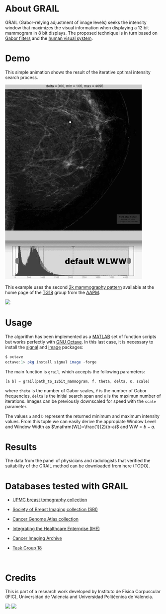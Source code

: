 # About GRAIL

GRAIL (Gabor-relying adjustment of image levels) seeks the intensity window that maximizes the visual information when displaying a 12 bit mammogram in 8 bit displays. The proposed technique is in turn based on [Gabor filters](https://en.wikipedia.org/wiki/Gabor_filter) and the [human visual system](https://en.wikipedia.org/wiki/Visual_system).



# Demo

This simple animation shows the result of the iterative optimal intensity search process.

 ![gabordemo](gabordemo.gif)



This example uses the second [2k mammography pattern](http://deckard.mc.duke.edu/~samei/tg18_files/TG18-MM-dcm.zip) available at the home page of the [TG18](http://deckard.mc.duke.edu/~samei/tg18) group from the [AAPM](http://www.aapm.org).

![](https://encrypted-tbn0.gstatic.com/images?q=tbn:ANd9GcRfE-gRiWyKvW20HS4JW-YICaHz1twjuX2ZbGXX8dZaXyeZ2ZcwmA)



# Usage

The algorithm has been implemented as a [MATLAB](https://www.mathworks.com/products/matlab/) set of function scripts but works perfectly with [GNU Octave](https://www.gnu.org/software/octave/). In this last case, it is necessary to install the [signal](http://octave.sourceforge.net/signal/) and [image](http://octave.sourceforge.net/image/) packages:

```octave
$ octave
octave:1> pkg install signal image -forge
```

The main function is `grail`, which accepts the following parameters:

```octave
[a b] = grail(path_to_12bit_mammogram, f, theta, delta, K, scale)
```

where `theta` is the number of Gabor scales, `f` is the number of Gabor frequencies, `delta` is the initial search span and `K` is the maximun number of iterations. Images can be previously downscaled for speed with the `scale` parameter. 

The values `a` and `b` represent the returned minimum and maximum intensity values. From this tuple we can easily derive the appropiate Window Level and Window Width as $\mathrm{WL}=\frac{1}{2}(b-a)$ and $\mathrm{WW}=b-a$. 



# Results

The data from the panel of physicians and radiologists that verified the suitability of the GRAIL method can be downloaded from here (TODO).



# Databases tested with GRAIL

- [UPMC breast tomography collection](http://www.dclunie.com/pixelmedimagearchive/upmcdigitalmammotomocollection/index.html)

- [Society of Breast Imaging collection (SBI)](https://dl.dropbox.com/s/s6ro0jsnyihg6hu/scenarios_070403.tar.bz2?dl=1)

- [Cancer Genome Atlas collection](https://gdc-portal.nci.nih.gov/search/s?facetTab=cases)

- [Integrating the Healthcare Enterprise (IHE)](http://ihedoc.wustl.edu/mesasoftware/10.15.0/dist/data/MESA-storage-B_10_11_0.zip)

- [Cancer Imaging Archive](http://www.cancerimagingarchive.net)

- [Task Group 18](http://deckard.mc.duke.edu/~samei/tg18)

  ​



# Credits

This is part of a research work developed by Instituto de Física Corpuscular (IFIC), Universidad de Valencia and Universidad Politécnica de Valencia.

![](http://www.uv.es/otri/imagenes/logo-ific)  ![](https://www.prhlt.upv.es/images/logo-upv-hor.png)